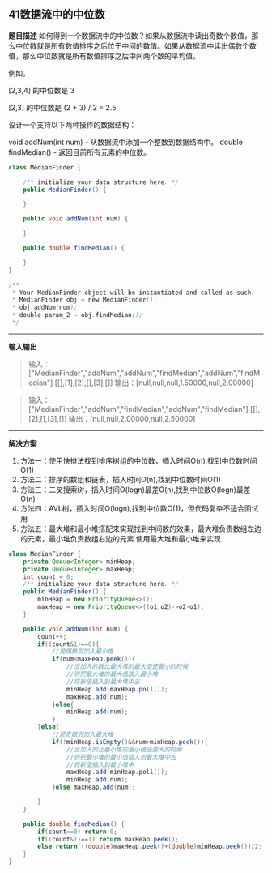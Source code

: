 ## 41数据流中的中位数
**题目描述**
如何得到一个数据流中的中位数？如果从数据流中读出奇数个数值，那么中位数就是所有数值排序之后位于中间的数值。如果从数据流中读出偶数个数值，那么中位数就是所有数值排序之后中间两个数的平均值。

例如，

[2,3,4] 的中位数是 3

[2,3] 的中位数是 (2 + 3) / 2 = 2.5

设计一个支持以下两种操作的数据结构：

void addNum(int num) - 从数据流中添加一个整数到数据结构中。
double findMedian() - 返回目前所有元素的中位数。

```java
class MedianFinder {

    /** initialize your data structure here. */
    public MedianFinder() {

    }

    public void addNum(int num) {

    }

    public double findMedian() {

    }
}

/**
 * Your MedianFinder object will be instantiated and called as such:
 * MedianFinder obj = new MedianFinder();
 * obj.addNum(num);
 * double param_2 = obj.findMedian();
 */
```

---
**输入输出**
>输入：
["MedianFinder","addNum","addNum","findMedian","addNum","findMedian"]
[[],[1],[2],[],[3],[]]
输出：[null,null,null,1.50000,null,2.00000]

>输入：
["MedianFinder","addNum","findMedian","addNum","findMedian"]
[[],[2],[],[3],[]]
输出：[null,null,2.00000,null,2.50000]

---
**解决方案**
1. 方法一：使用快排法找到排序树组的中位数，插入时间O(n),找到中位数时间O(1)
2. 方法二：排序的数组和链表，插入时间O(n),找到中位数时间O(1)
3. 方法三：二叉搜索树，插入时间O(logn)最差O(n),找到中位数O(logn)最差O(n)
4. 方法四：AVL树，插入时间O(logn),找到中位数O(1)，但代码复杂不适合面试用
5. 方法五：最大堆和最小堆搭配来实现找到中间数的效果，最大堆负责数组左边的元素，最小堆负责数组右边的元素
使用最大堆和最小堆来实现
```java
class MedianFinder {
    private Queue<Integer> minHeap;
    private Queue<Integer> maxHeap;
    int count = 0;
    /** initialize your data structure here. */
    public MedianFinder() {
        minHeap = new PriorityQueue<>();
        maxHeap = new PriorityQueue<>((o1,o2)->o2-o1);
    }

    public void addNum(int num) {
        count++;
        if((count&1)==0){
            //是偶数则加入最小堆
            if(num<maxHeap.peek()){
                //当加入的数比最大堆的最大值还要小的时候
                //则把最大堆的最大值放入最小堆
                //将新值插入到最大堆中去
                minHeap.add(maxHeap.poll());
                maxHeap.add(num);
            }else{
                minHeap.add(num);
            }
        }else{
            //是奇数则加入最大堆
            if(!minHeap.isEmpty()&&num>minHeap.peek()){
                //当加入的比最小堆的最小值还要大的时候
                //则把最小堆的最小值插入到最大堆中去
                //将新值插入到最小堆中
                maxHeap.add(minHeap.poll());
                minHeap.add(num);
            }else maxHeap.add(num);

        }
    }

    public double findMedian() {
        if(count==0) return 0;
        if((count&1)==1) return maxHeap.peek();
        else return ((double)maxHeap.peek()+(double)minHeap.peek())/2;
    }
}

```

